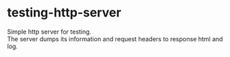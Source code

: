 # testing-http-server
Simple http server for testing.  
The server dumps its information and request headers to response html and log.